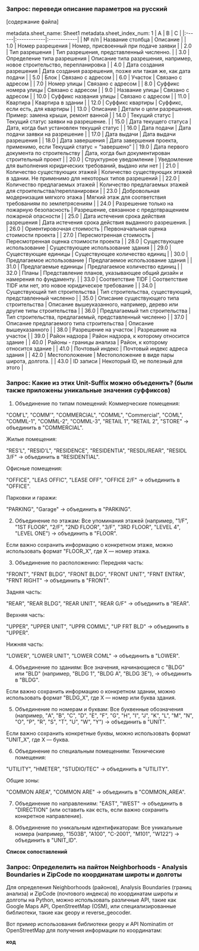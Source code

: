 ### Запрос: переведи описание параметров на русский

[содержание файла]

metadata.sheet_name: Sheet1
metadata.sheet_index_num: 1
| A | B | C |
|:------|:------------|:------------|
| № п/п | Название столбца | Описание |
| 1.0 | Номер разрешения | Номер, присвоенный при подаче заявки |
| 2.0 | Тип разрешения | Тип разрешения, представленный численно. |
| 3.0 | Определение типа разрешения | Описание типа разрешения, например,
новое строительство, перепланировка |
| 4.0 | Дата создания разрешения | Дата создания разрешения, позже или
такая же, как дата подачи |
| 5.0 | Блок | Связано с адресом |
| 6.0 | Участок | Связано с адресом |
| 7.0 | Номер улицы | Связано с адресом |
| 8.0 | Суффикс номера улицы | Связано с адресом |
| 9.0 | Название улицы | Связано с адресом |
| 10.0 | Суффикс названия улицы | Связано с адресом |
| 11.0 | Квартира | Квартира в здании |
| 12.0 | Суффикс квартиры | Суффикс, если есть, для квартиры |
| 13.0 | Описание | Детали о цели разрешения.
Пример: замена крыши, ремонт ванной |
| 14.0 | Текущий статус | Текущий статус заявки на разрешение. |
| 15.0 | Дата текущего статуса | Дата, когда был установлен текущий статус |
| 16.0 | Дата подачи | Дата подачи заявки на разрешение |
| 17.0 | Дата выдачи | Дата выдачи разрешения |
| 18.0 | Дата завершения | Дата завершения проекта,
применимо, если Текущий статус = “завершено” |
| 19.0 | Дата первого документа по строительству | Дата, когда был документирован строительный проект |
| 20.0 | Структурное уведомление | Уведомление для выполнения юридических требований, выдано или нет |
| 21.0 | Количество существующих этажей | Количество существующих этажей в здании.
Не применимо для некоторых типов разрешений |
| 22.0 | Количество предлагаемых этажей | Количество предлагаемых этажей для строительства/перепланировки |
| 23.0 | Добровольная модернизация мягкого этажа | Мягкий этаж для соответствия требованиям по землетрясениям |
| 24.0 | Разрешение только на пожарную безопасность | Разрешение, связанное с предотвращением пожарной опасности |
| 25.0 | Дата истечения срока действия разрешения | Дата истечения срока действия выданного разрешения. |
| 26.0 | Ориентировочная стоимость | Первоначальная оценка стоимости проекта |
| 27.0 | Пересмотренная стоимость | Пересмотренная оценка стоимости проекта |
| 28.0 | Существующее использование | Существующее использование здания |
| 29.0 | Существующие единицы | Существующее количество единиц |
| 30.0 | Предлагаемое использование | Предлагаемое использование здания |
| 31.0 | Предлагаемые единицы | Предлагаемое количество единиц |
| 32.0 | Планы | Представление планов, указывающее общий дизайн
и намерения по фундаменту. |
| 33.0 | Соответствие TIDF | Соответствие TIDF или нет, это новое юридическое требование |
| 34.0 | Существующий тип строительства | Тип строительства, существующий, представленный численно |
| 35.0 | Описание существующего типа строительства | Описание вышеуказанного, например,
дерево или другие типы строительства |
| 36.0 | Предлагаемый тип строительства | Тип строительства, предлагаемый, представленный численно |
| 37.0 | Описание предлагаемого типа строительства | Описание вышеуказанного |
| 38.0 | Разрешение на участок | Разрешение на участок |
| 39.0 | Район надзора | Район надзора, к которому относится здание |
| 40.0 | Районы - границы анализа | Район, к которому относится здание |
| 41.0 | Почтовый индекс | Почтовый индекс адреса здания |
| 42.0 | Местоположение | Местоположение в виде пары широта, долгота. |
| 43.0 | ID записи | Некоторый ID, не полезный для этого |

### Запрос: Какие из этих Unit-Suffix можно объеденить? (были также приложены уникальные значения суффиксов)

1. Объединение по типам помещений:
Коммерческие помещения:

"COM'L", "COMM'", "COMMERCIAL", "COMML", "Commercial", "COML", "COMML-1", "COMML-2", "COMML-3", "RETAIL 1", "RETAIL 2", "STORE" → объединить в "COMMERCIAL".

Жилые помещения:

"RES'L", "RESID'L", "RESIDENCE", "RESIDENTIA", "RESDL/REAR", "RESIDL 3/F" → объединить в "RESIDENTIAL".

Офисные помещения:

"OFFICE", "LEAS OFFIC", "LEASE OFF", "OFFICE 2/F" → объединить в "OFFICE".

Парковки и гаражи:

"PARKING", "Garage" → объединить в "PARKING".

2. Объединение по этажам:
Все упоминания этажей (например, "1/F", "1ST FLOOR", "2/F", "2ND FLOOR", "3/F", "3RD FLOOR", "LEVEL 4", "LEVEL ONE") → объединить в "FLOOR".

Если важно сохранить информацию о конкретном этаже, можно использовать формат "FLOOR_X", где X — номер этажа.

3. Объединение по расположению:
Передняя часть:

"FRONT", "FRNT BLDG", "FRONT BLDG", "FRONT UNIT", "FRNT ENTRA", "FRNT RIGHT" → объединить в "FRONT".

Задняя часть:

"REAR", "REAR BLDG", "REAR UNIT", "REAR G/F" → объединить в "REAR".

Верхняя часть:

"UPPER", "UPPER UNIT", "UPPR COMML", "UP FRT BLD" → объединить в "UPPER".

Нижняя часть:

"LOWER", "LOWER UNIT", "LOWER COML" → объединить в "LOWER".

4. Объединение по зданиям:
Все значения, начинающиеся с "BLDG" или "BLD" (например, "BLDG 1", "BLDG A", "BLDG 3E"), → объединить в "BLDG".

Если важно сохранить информацию о конкретном здании, можно использовать формат "BLDG_X", где X — номер или буква здания.

5. Объединение по номерам и буквам:
Все буквенные обозначения (например, "A", "B", "C", "D", "E", "F", "G", "H", "I", "J", "K", "L", "M", "N", "O", "P", "R", "S", "T", "U", "W", "Y") → объединить в "UNIT".

Если важно сохранить конкретные буквы, можно использовать формат "UNIT_X", где X — буква.

6. Объединение по специальным помещениям:
Технические помещения:

"UTILITY", "HMETER", "STUDIO/TEC" → объединить в "UTILITY".

Общие зоны:

"COMMON AREA", "COMMON ARE" → объединить в "COMMON_AREA".

7. Объединение по направлениям:
"EAST", "WEST" → объединить в "DIRECTION" (или оставить как есть, если важно сохранить конкретное направление).

8. Объединение по уникальным идентификаторам:
Все уникальные номера (например, "1503B", "A100", "C-2001", "M101", "W122") → объединить в "UNIT_ID".

**Список сопоставлений**

### Запрос: Определелить на пайтон Neighborhoods - Analysis Boundaries и ZipCode по координатам широты и долготы

Для определения Neighborhoods (районов), Analysis Boundaries (границ анализа) и ZipCode (почтового индекса) по координатам широты и долготы на Python, можно использовать различные API, такие как Google Maps API, OpenStreetMap (OSM), или специализированные библиотеки, такие как geopy и reverse_geocoder.

Вот пример использования библиотеки geopy и API Nominatim от OpenStreetMap для получения информации по координатам:

**код**

